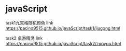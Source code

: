 # javaScript

task1九宫格随机颜色
link  https://pacino9515.github.io/javaScript/task1/jiugong.html

task2 桌游精灵
link  https://pacino9515.github.io/javaScript/task2/zuoyou.html
